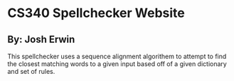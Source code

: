 # CS340 Spellchecker Website
## By: Josh Erwin
This spellchecker uses a sequence alignment algorithem to attempt to find the closest matching words to a given input based off of a given dictionary and set of rules.
